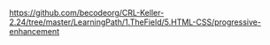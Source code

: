 https://github.com/becodeorg/CRL-Keller-2.24/tree/master/LearningPath/1.TheField/5.HTML-CSS/progressive-enhancement
